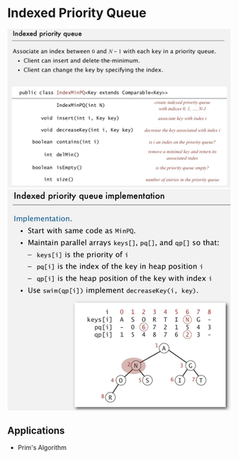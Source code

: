 # Indexed Priority Queue

![image](../../media/Indexed-Priority-Queue-image1.jpg)
![image](../../media/Indexed-Priority-Queue-image2.jpg)

## Applications

- Prim's Algorithm
